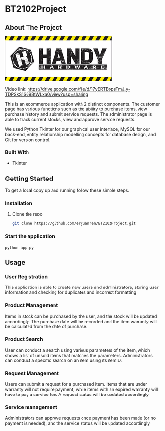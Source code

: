 # BT2102Project

<!-- ABOUT THE PROJECT -->
## About The Project

![Handy Hardware](https://github.com/Onelayer/BT2102Project/blob/main/Assets/HandyHardwarev1.png)

Video link: https://drive.google.com/file/d/17yERTBopsTmJ_y-TDPSkS1S69BtWLxa0/view?usp=sharing

This is an ecommerce application with 2 distinct components. The customer page has various functions such as the ability to purchase items, view purchase history and submit service requests. The administrator page is able to track current stocks, view and approve service requests.

We used Python Tkinter for our graphical user interface, MySQL for our back-end, entity relationship modelling concepts for database design, and Git for version control.


### Built With

* Tkinter


<!-- GETTING STARTED -->
## Getting Started

To get a local copy up and running follow these simple steps.

<!-- ### Prerequisites

This is an example of how to list things you need to use the software and how to install them.
* npm
  ```sh
  npm install npm@latest -g
  ``` -->

### Installation

1. Clone the repo
   ```sh
   git clone https://github.com/eryuanren/BT2102Project.git
   ```

### Start the application
```python app.py```


<!-- USAGE EXAMPLES -->
## Usage

### User Registration
This application is able to create new users and administrators, storing user information and checking for duplicates and incorrect formatting

### Product Management
Items in stock can be purchased by the user, and the stock will be updated accordingly. The purchase date will be recorded and the item warranty will be calculated from the date of purchase.

### Product Search
User can conduct a search using various parameters of the item, which shows a list of unsold items that matches the parameters. Administrators can conduct a specific search on an item using its itemID.

### Request Management
Users can submit a request for a purchased item. Items that are under warranty will not require payment, while items with an expired warranty will have to pay a service fee. A request status will be updated accordingly

### Service management
Administrators can approve requests once payment has been made (or no payment is needed), and the service status will be updated accordingly
